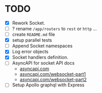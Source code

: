 # TODO

- [x] Rework Socket.
- [ ] ? rename `/app/routers` to `rest` or `http` ...
- [ ] create `README.md` file
- [x] setup parallel tests
- [ ] Append Socket namespaces
- [x] Log error objects
- [x] Socket handlers definition.
- [ ] AsyncAPI for socket API docs
  - [asyncapi.com](https://www.asyncapi.com/)
  - [asyncapi.com/websocket-part1]()
  - [asyncapi.com/websocket-part2]()
- [ ] Setup Apollo graphql with Express
